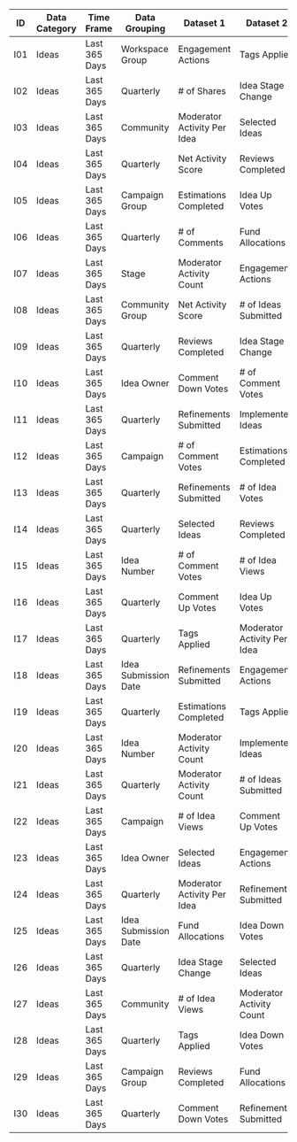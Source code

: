 | ID  | Data Category | Time Frame    | Data Grouping        | Dataset 1                   | Dataset 2                   | Expected Columns |
|-----|---------------|---------------|----------------------|-----------------------------|-----------------------------|------------------|
| I01 | Ideas         | Last 365 Days | Workspace Group      | Engagement Actions          | Tags Applied                |                  |
| I02 | Ideas         | Last 365 Days | Quarterly            | # of Shares                 | Idea Stage Change           |                  |
| I03 | Ideas         | Last 365 Days | Community            | Moderator Activity Per Idea | Selected Ideas              |                  |
| I04 | Ideas         | Last 365 Days | Quarterly            | Net Activity Score          | Reviews Completed           |                  |
| I05 | Ideas         | Last 365 Days | Campaign Group       | Estimations Completed       | Idea Up Votes               |                  |
| I06 | Ideas         | Last 365 Days | Quarterly            | # of Comments               | Fund Allocations            |                  |
| I07 | Ideas         | Last 365 Days | Stage                | Moderator Activity Count    | Engagement Actions          |                  |
| I08 | Ideas         | Last 365 Days | Community Group      | Net Activity Score          | # of Ideas Submitted        |                  |
| I09 | Ideas         | Last 365 Days | Quarterly            | Reviews Completed           | Idea Stage Change           |                  |
| I10 | Ideas         | Last 365 Days | Idea Owner           | Comment Down Votes          | # of Comment Votes          |                  |
| I11 | Ideas         | Last 365 Days | Quarterly            | Refinements Submitted       | Implemented Ideas           |                  |
| I12 | Ideas         | Last 365 Days | Campaign             | # of Comment Votes          | Estimations Completed       |                  |
| I13 | Ideas         | Last 365 Days | Quarterly            | Refinements Submitted       | # of Idea Votes             |                  |
| I14 | Ideas         | Last 365 Days | Quarterly            | Selected Ideas              | Reviews Completed           |                  |
| I15 | Ideas         | Last 365 Days | Idea Number          | # of Comment Votes          | # of Idea Views             |                  |
| I16 | Ideas         | Last 365 Days | Quarterly            | Comment Up Votes            | Idea Up Votes               |                  |
| I17 | Ideas         | Last 365 Days | Quarterly            | Tags Applied                | Moderator Activity Per Idea |                  |
| I18 | Ideas         | Last 365 Days | Idea Submission Date | Refinements Submitted       | Engagement Actions          |                  |
| I19 | Ideas         | Last 365 Days | Quarterly            | Estimations Completed       | Tags Applied                |                  |
| I20 | Ideas         | Last 365 Days | Idea Number          | Moderator Activity Count    | Implemented Ideas           |                  |
| I21 | Ideas         | Last 365 Days | Quarterly            | Moderator Activity Count    | # of Ideas Submitted        |                  |
| I22 | Ideas         | Last 365 Days | Campaign             | # of Idea Views             | Comment Up Votes            |                  |
| I23 | Ideas         | Last 365 Days | Idea Owner           | Selected Ideas              | Engagement Actions          |                  |
| I24 | Ideas         | Last 365 Days | Quarterly            | Moderator Activity Per Idea | Refinements Submitted       |                  |
| I25 | Ideas         | Last 365 Days | Idea Submission Date | Fund Allocations            | Idea Down Votes             |                  |
| I26 | Ideas         | Last 365 Days | Quarterly            | Idea Stage Change           | Selected Ideas              |                  |
| I27 | Ideas         | Last 365 Days | Community            | # of Idea Views             | Moderator Activity Count    |                  |
| I28 | Ideas         | Last 365 Days | Quarterly            | Tags Applied                | Idea Down Votes             |                  |
| I29 | Ideas         | Last 365 Days | Campaign Group       | Reviews Completed           | Fund Allocations            |                  |
| I30 | Ideas         | Last 365 Days | Quarterly            | Comment Down Votes          | Refinements Submitted       |                  |
